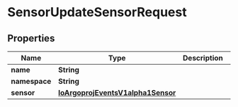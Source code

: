 
# SensorUpdateSensorRequest

## Properties
Name | Type | Description | Notes
------------ | ------------- | ------------- | -------------
**name** | **String** |  |  [optional]
**namespace** | **String** |  |  [optional]
**sensor** | [**IoArgoprojEventsV1alpha1Sensor**](IoArgoprojEventsV1alpha1Sensor.md) |  |  [optional]



